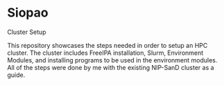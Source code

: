 # Siopao
Cluster Setup


This repository showcases the steps needed in order to setup an HPC cluster. The cluster includes FreeIPA installation, Slurm, Environment Modules, and installing programs to be used in the environment modules. All of the steps were done by me with the existing NIP-SanD cluster as a guide.
